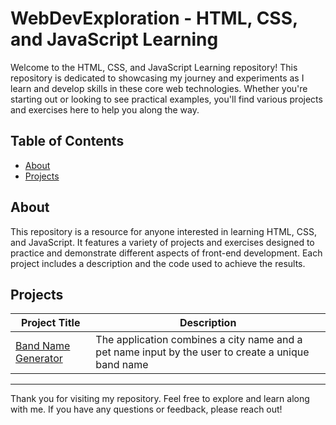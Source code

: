 # WebDevExploration - HTML, CSS, and JavaScript Learning

Welcome to the HTML, CSS, and JavaScript Learning repository! This repository is dedicated to showcasing my journey and experiments as I learn and develop skills in these core web technologies. Whether you're starting out or looking to see practical examples, you'll find various projects and exercises here to help you along the way.

## Table of Contents
- [About](#about)
- [Projects](#projects)

## About

This repository is a resource for anyone interested in learning HTML, CSS, and JavaScript. It features a variety of projects and exercises designed to practice and demonstrate different aspects of front-end development. Each project includes a description and the code used to achieve the results.


## Projects

| Project Title           | Description                                             |
|-------------------------|---------------------------------------------------------|
| [Band Name Generator](https://github.com/priyanshu-saraswat/WebDevExploration/tree/main/band-name-generator) | The application combines a city name and a pet name input by the user to create a unique band name |


---

Thank you for visiting my repository. Feel free to explore and learn along with me. If you have any questions or feedback, please reach out!


